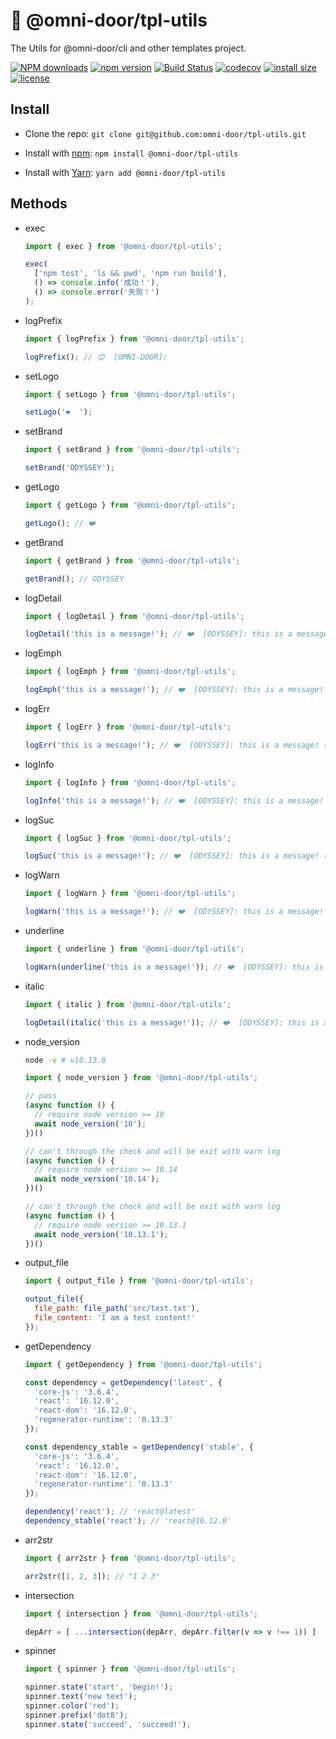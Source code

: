 # 🐸 @omni-door/tpl-utils
The Utils for @omni-door/cli and other templates project.

[![NPM downloads](http://img.shields.io/npm/dm/%40omni-door%2Ftpl-utils.svg?style=flat-square)](https://www.npmjs.com/package/@omni-door/tpl-utils)
[![npm version](https://badge.fury.io/js/%40omni-door%2Ftpl-utils.svg)](https://badge.fury.io/js/%40omni-door%2Ftpl-utils)
[![Build Status](https://travis-ci.com/omni-door/tpl-utils.svg?branch=master)](https://travis-ci.com/omni-door/tpl-utils)
[![codecov](https://codecov.io/gh/omni-door/tpl-utils/branch/master/graph/badge.svg)](https://codecov.io/gh/omni-door/tpl-utils)
[![install size](https://packagephobia.now.sh/badge?p=%40omni-door%2Ftpl-utils)](https://packagephobia.now.sh/result?p=%40omni-door%2Ftpl-utils)
[![license](http://img.shields.io/npm/l/%40omni-door%2Ftpl-utils.svg)](https://github.com/omni-door/tpl-utils/blob/master/LICENSE)

## Install
* Clone the repo: `git clone git@github.com:omni-door/tpl-utils.git`

* Install with [npm](https://www.npmjs.com/package/@omni-door/tpl-utils): `npm install @omni-door/tpl-utils`

* Install with [Yarn](https://yarnpkg.com/en/package/@omni-door/tpl-utils): `yarn add @omni-door/tpl-utils`

## Methods
- exec
  ```js
  import { exec } from '@omni-door/tpl-utils';

  exec(
    ['npm test', 'ls && pwd', 'npm run build'],
    () => console.info('成功！'),
    () => console.error('失败！')
  );
  ```

- logPrefix
  ```js
  import { logPrefix } from '@omni-door/tpl-utils';

  logPrefix(); // 😊  [OMNI-DOOR]:
  ```

- setLogo
  ```js
  import { setLogo } from '@omni-door/tpl-utils';

  setLogo('❤️️️️  ');
  ```

- setBrand
  ```js
  import { setBrand } from '@omni-door/tpl-utils';

  setBrand('ODYSSEY');
  ```

- getLogo
  ```js
  import { getLogo } from '@omni-door/tpl-utils';

  getLogo(); // ❤️️  
  ```

- getBrand
  ```js
  import { getBrand } from '@omni-door/tpl-utils';

  getBrand(); // ODYSSEY
  ```

- logDetail
  ```js
  import { logDetail } from '@omni-door/tpl-utils';

  logDetail('this is a message!'); // ❤️️  [ODYSSEY]: this is a message! (gray)
  ```

- logEmph
  ```js
  import { logEmph } from '@omni-door/tpl-utils';

  logEmph('this is a message!'); // ❤️️  [ODYSSEY]: this is a message! (cyan)
  ```

- logErr
  ```js
  import { logErr } from '@omni-door/tpl-utils';

  logErr('this is a message!'); // ❤️️  [ODYSSEY]: this is a message! (red)
  ```

- logInfo
  ```js
  import { logInfo } from '@omni-door/tpl-utils';

  logInfo('this is a message!'); // ❤️️  [ODYSSEY]: this is a message! (white)
  ```

- logSuc
  ```js
  import { logSuc } from '@omni-door/tpl-utils';

  logSuc('this is a message!'); // ❤️️  [ODYSSEY]: this is a message! (green)
  ```

- logWarn
  ```js
  import { logWarn } from '@omni-door/tpl-utils';

  logWarn('this is a message!'); // ❤️️  [ODYSSEY]: this is a message! (yellow)
  ```

- underline
  ```js
  import { underline } from '@omni-door/tpl-utils';

  logWarn(underline('this is a message!')); // ❤️️  [ODYSSEY]: this is a message! (has underline)
  ```

- italic
  ```js
  import { italic } from '@omni-door/tpl-utils';

  logDetail(italic('this is a message!')); // ❤️️  [ODYSSEY]: this is a message! (italic font)
  ```

- node_version
  ```sh
  node -v # v10.13.0
  ```

  ```js
  import { node_version } from '@omni-door/tpl-utils';

  // pass
  (async function () {
    // require node version >= 10
    await node_version('10');
  })()

  // can't through the check and will be exit with warn log
  (async function () {
    // require node version >= 10.14
    await node_version('10.14');
  })()

  // can't through the check and will be exit with warn log
  (async function () {
    // require node version >= 10.13.1
    await node_version('10.13.1');
  })()
  ```

- output_file
  ```js
  import { output_file } from '@omni-door/tpl-utils';

  output_file({
    file_path: file_path('src/test.txt'),
    file_content: 'I am a test content!'
  });
  ```

- getDependency
  ```js
  import { getDependency } from '@omni-door/tpl-utils';

  const dependency = getDependency('latest', {
    'core-js': '3.6.4',
    'react': '16.12.0',
    'react-dom': '16.12.0',
    'regenerator-runtime': '0.13.3'
  });

  const dependency_stable = getDependency('stable', {
    'core-js': '3.6.4',
    'react': '16.12.0',
    'react-dom': '16.12.0',
    'regenerator-runtime': '0.13.3'
  });

  dependency('react'); // 'react@latest'
  dependency_stable('react'); // 'react@16.12.0'
  ```

- arr2str
  ```js
  import { arr2str } from '@omni-door/tpl-utils';

  arr2str([1, 2, 3]); // "1 2 3"
  ```

- intersection
  ```js
  import { intersection } from '@omni-door/tpl-utils';

  depArr = [ ...intersection(depArr, depArr.filter(v => v !== 1)) ]
  ```

- spinner
  ```js
  import { spinner } from '@omni-door/tpl-utils';

  spinner.state('start', 'begin!');
  spinner.text('new text');
  spinner.color('red');
  spinner.prefix('dot8');
  spinner.state('succeed', 'succeed!');
  ```